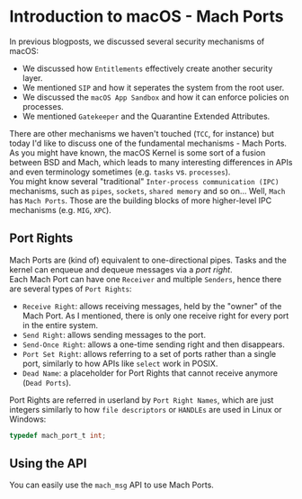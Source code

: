 # Introduction to macOS - Mach Ports
In previous blogposts, we discussed several security mechanisms of macOS:
- We discussed how `Entitlements` effectively create another security layer.
- We mentioned `SIP` and how it seperates the system from the root user.
- We discussed the `macOS App Sandbox` and how it can enforce policies on processes.
- We mentioned `Gatekeeper` and the Quarantine Extended Attributes.

There are other mechanisms we haven't touched (`TCC`, for instance) but today I'd like to discuss one of the fundamental mechanisms - Mach Ports.  
As you might have known, the macOS Kernel is some sort of a fusion between BSD and Mach, which leads to many interesting differences in APIs and even terminology sometimes (e.g. `tasks` vs. `processes`).  
You might know several "traditional" `Inter-process communication (IPC)` mechanisms, such as `pipes`, `sockets`, `shared memory` and so on... Well, `Mach` has `Mach Ports`. Those are the building blocks of more higher-level IPC mechanisms (e.g. `MIG`, `XPC`).

## Port Rights
Mach Ports are (kind of) equivalent to one-directional pipes. Tasks and the kernel can enqueue and dequeue messages via a *port right*.  
Each Mach Port can have one `Receiver` and multiple `Senders`, hence there are several types of `Port Rights`:
- `Receive Right`: allows receiving messages, held by the "owner" of the Mach Port. As I mentioned, there is only one receive right for every port in the entire system.
- `Send Right`: allows sending messages to the port.
- `Send-Once Right`: allows a one-time sending right and then disappears.
- `Port Set Right`: allows referring to a set of ports rather than a single port, similarly to how APIs like `select` work in POSIX.
- `Dead Name`: a placeholder for Port Rights that cannot receive anymore (`Dead Ports`).

Port Rights are referred in userland by `Port Right Names`, which are just integers similarly to how `file descriptors` or `HANDLEs` are used in Linux or Windows:
```c
typedef mach_port_t int;
```

## Using the API
You can easily use the `mach_msg` API to use Mach Ports.
